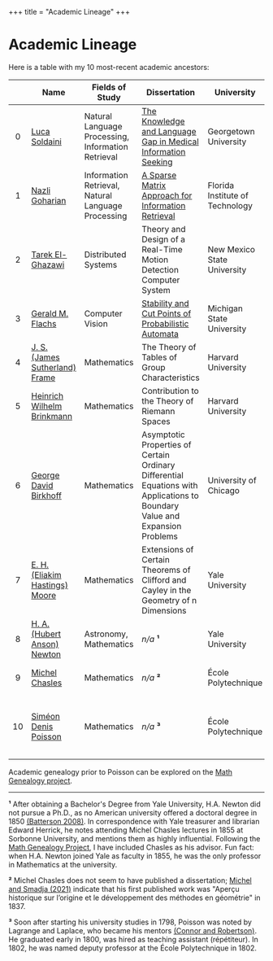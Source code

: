 +++
title = "Academic Lineage"
+++

# Academic Lineage

Here is a table with my 10 most-recent academic ancestors:

|   | Name | Fields of Study | Dissertation | University | Year | Advisor |
|:-:|------|-----------------|--------------|------------|------|---------|
|0| [Luca Soldaini][1] | Natural Language Processing, Information Retrieval | [The Knowledge and Language Gap in Medical Information Seeking][2] | Georgetown University | 2018 | Nazli Goharian |
|1| [Nazli Goharian][3] | Information Retrieval, Natural Language Processing | [A Sparse Matrix Approach for Information Retrieval][4] | Florida Institute of Technology | 2001 | Tarek El-Ghazawi |
|2| [Tarek El-Ghazawi][5] | Distributed Systems | Theory and Design of a Real-Time Motion Detection Computer System | New Mexico State University | 1988 | Gerald M. Flachs |
|3| [Gerald M. Flachs][6] | Computer Vision | [Stability and Cut Points of Probabilistic Automata][7] | Michigan State University | 1967 | J. S. (James Sutherland) Frame |
|4| [J. S. (James Sutherland) Frame][8] | Mathematics | The Theory of Tables of Group Characteristics | Harvard University | 1933 | Heinrich Wilhelm Brinkma |
|5| [Heinrich Wilhelm Brinkmann][9] | Mathematics | Contribution to the Theory of Riemann Spaces | Harvard University | 1925 | George David Birkhoff |
|6| [George David Birkhoff][10] | Mathematics | Asymptotic Properties of Certain Ordinary Differential Equations with Applications to Boundary Value and Expansion Problems | University of Chicago | 1907 | E. H. (Eliakim Hastings) Moore |
|7| [E. H. (Eliakim Hastings) Moore][11] | Mathematics | Extensions of Certain Theorems of Clifford and Cayley in the Geometry of n Dimensions | Yale University | 1885 | H. A. (Hubert Anson) Newton |
|8| [H. A. (Hubert Anson) Newton][12] | Astronomy, Mathematics | *n/a* **¹** | Yale University | 1850 | Michel Chasles |
|9| [Michel Chasles][15] | Mathematics | *n/a* **²** | École Polytechnique  | 1814 | Siméon Denis Poisson |
|10| [Siméon Denis Poisson][17] | Mathematics | *n/a* **³** | École Polytechnique | 1800 | [Joseph-Louis Lagrange][18], [Pierre-Simon Laplace][19] |

Academic genealogy prior to Poisson can be explored on the [Math Genealogy project][20].

------

**¹** After obtaining a Bachelor's Degree from Yale University, H.A. Newton did not pursue a Ph.D., as no American university offered a doctoral degree in 1850 [(Batterson 2008)][13]. In correspondence with Yale treasurer and librarian Edward Herrick, he notes attending Michel Chasles lectures in 1855 at Sorbonne University, and mentions them as highly influential. Following the [Math Genealogy Project][14], I have included Chasles as his advisor.
Fun fact: when H.A. Newton joined Yale as faculty in 1855, he was the only professor in Mathematics at the university.

**²** Michel Chasles does not seem to have published a dissertation; [Michel and Smadja (2021)][16] indicate that his first published work was "Aperçu historique sur l’origine et le développement des méthodes en géométrie" in 1837.

**³** Soon after starting his university studies in 1798, Poisson was noted by Lagrange and Laplace, who became his mentors [(Connor and Robertson)][21]. He graduated early in 1800, was hired as teaching assistant (répétiteur). In 1802, he was named deputy professor at the École Polytechnique in 1802.



[1]: /
[2]: /soldaini_2018.pdf
[3]: https://people.cs.georgetown.edu/~nazli/
[4]: https://dl.acm.org/doi/book/10.5555/933553
[5]: https://www.seas.gwu.edu/tarek-el-ghazawi
[6]: https://www.semanticscholar.org/author/G.-M.-Flachs/2912801
[7]: /flachs_1967.pdf
[8]: https://www.semanticscholar.org/author/J.-S.-Frame/49423510
[9]: https://id.loc.gov/authorities/names/no2007124069.html
[10]: https://en.wikipedia.org/wiki/George_David_Birkhoff
[11]: https://en.wikipedia.org/wiki/E._H._Moore
[12]: https://en.wikipedia.org/wiki/Hubert_A._Newton
[13]: /batterson_2008.pdf
[14]: https://www.mathgenealogy.org/id.php?id=7865
[15]: https://en.wikipedia.org/wiki/Michel_Chasles
[16]: /michel_smadja_2021.pdf
[17]: https://en.wikipedia.org/wiki/Sim%C3%A9on_Denis_Poisson
[18]: https://en.wikipedia.org/wiki/Joseph-Louis_Lagrange
[19]: https://en.wikipedia.org/wiki/Pierre-Simon_Laplace
[20]: https://www.genealogy.math.ndsu.nodak.edu/id.php?id=17865
[21]: /connor_robertson_2002.pdf
